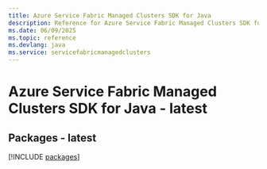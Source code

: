 ```yaml
---
title: Azure Service Fabric Managed Clusters SDK for Java
description: Reference for Azure Service Fabric Managed Clusters SDK for Java
ms.date: 06/09/2025
ms.topic: reference
ms.devlang: java
ms.service: servicefabricmanagedclusters
---
```

# Azure Service Fabric Managed Clusters SDK for Java - latest
## Packages - latest
[!INCLUDE [packages](service-fabric-managed-clusters-index.md)]